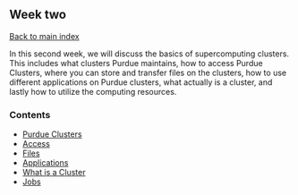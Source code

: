 ## Week two
[Back to main index](../index.md)

In this second week, we will discuss the basics of supercomputing clusters.
This includes what clusters Purdue maintains, how to access Purdue Clusters,
where you can store and transfer files on the clusters, how to use different
applications on Purdue clusters, what actually is a cluster, and lastly how
to utilize the computing resources.

### Contents
* [Purdue Clusters](clusters.md)
* [Access](access.md)
* [Files](files1.md)
* [Applications](applications.md)
* [What is a Cluster](what_cluster.md)
* [Jobs](jobs.md)
